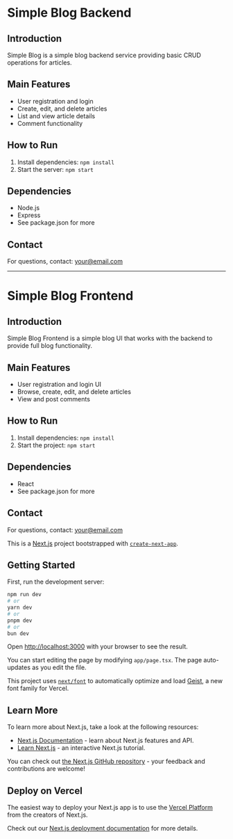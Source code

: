 # Simple Blog Backend

## Introduction
Simple Blog is a simple blog backend service providing basic CRUD operations for articles.

## Main Features
- User registration and login
- Create, edit, and delete articles
- List and view article details
- Comment functionality

## How to Run
1. Install dependencies: `npm install`
2. Start the server: `npm start`

## Dependencies
- Node.js
- Express
- See package.json for more

## Contact
For questions, contact: your@email.com


---

# Simple Blog Frontend

## Introduction
Simple Blog Frontend is a simple blog UI that works with the backend to provide full blog functionality.

## Main Features
- User registration and login UI
- Browse, create, edit, and delete articles
- View and post comments

## How to Run
1. Install dependencies: `npm install`
2. Start the project: `npm start`

## Dependencies
- React
- See package.json for more

## Contact
For questions, contact: your@email.com

This is a [Next.js](https://nextjs.org) project bootstrapped with [`create-next-app`](https://nextjs.org/docs/app/api-reference/cli/create-next-app).

## Getting Started

First, run the development server:

```bash
npm run dev
# or
yarn dev
# or
pnpm dev
# or
bun dev
```

Open [http://localhost:3000](http://localhost:3000) with your browser to see the result.

You can start editing the page by modifying `app/page.tsx`. The page auto-updates as you edit the file.

This project uses [`next/font`](https://nextjs.org/docs/app/building-your-application/optimizing/fonts) to automatically optimize and load [Geist](https://vercel.com/font), a new font family for Vercel.

## Learn More

To learn more about Next.js, take a look at the following resources:

- [Next.js Documentation](https://nextjs.org/docs) - learn about Next.js features and API.
- [Learn Next.js](https://nextjs.org/learn) - an interactive Next.js tutorial.

You can check out [the Next.js GitHub repository](https://github.com/vercel/next.js) - your feedback and contributions are welcome!

## Deploy on Vercel

The easiest way to deploy your Next.js app is to use the [Vercel Platform](https://vercel.com/new?utm_medium=default-template&filter=next.js&utm_source=create-next-app&utm_campaign=create-next-app-readme) from the creators of Next.js.

Check out our [Next.js deployment documentation](https://nextjs.org/docs/app/building-your-application/deploying) for more details.
